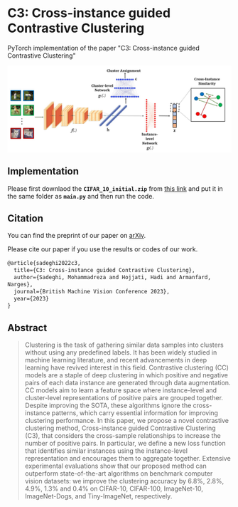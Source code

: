 # C3: Cross-instance guided Contrastive Clustering
PyTorch implementation of the paper "C3: Cross-instance guided Contrastive Clustering"

<center><img src="https://github.com/Armanfard-Lab/C3/blob/main/Figs/C3.jpg" alt="Overview" width="800" align="center"></center>

## Implementation

Please first downlaod the **`CIFAR_10_initial.zip`** from [this link](https://drive.google.com/file/d/1deqzG-eUztltgdQ0H2Y29N83_i9Tr_uN/view?usp=sharing) and put it in the same folder as **`main.py`** and then run the code.

## Citation

You can find the preprint of our paper on [arXiv](https://arxiv.org/abs/2211.07136).

Please cite our paper if you use the results or codes of our work.

```
@article{sadeghi2022c3,
  title={C3: Cross-instance guided Contrastive Clustering},
  author={Sadeghi, Mohammadreza and Hojjati, Hadi and Armanfard, Narges},
  journal={British Machine Vision Conference 2023},
  year={2023}
}
```

## Abstract

>Clustering is the task of gathering similar data samples into clusters without using any predefined labels. It has been widely studied in machine learning literature, and recent advancements in deep learning have revived interest in this field. Contrastive clustering (CC) models are a staple of deep clustering in which positive and negative pairs of each data instance are generated through data augmentation. CC models aim to learn a feature space where instance-level and cluster-level representations of positive pairs are grouped together. Despite improving the SOTA, these algorithms ignore the cross-instance patterns, which carry essential information for improving clustering performance. In this paper, we propose a novel contrastive clustering method, Cross-instance guided Contrastive Clustering (C3), that considers the cross-sample relationships to increase the number of positive pairs. In particular, we define a new loss function that identifies similar instances using the instance-level representation and encourages them to aggregate together. Extensive experimental evaluations show that our proposed method can outperform state-of-the-art algorithms on benchmark computer vision datasets: we improve the clustering accuracy by 6.8%, 2.8%, 4.9%, 1.3% and 0.4% on CIFAR-10, CIFAR-100, ImageNet-10, ImageNet-Dogs, and Tiny-ImageNet, respectively.
